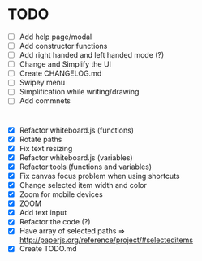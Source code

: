 # TODO

- [ ] Add help page/modal
- [ ] Add constructor functions
- [ ] Add right handed and left handed mode (?)
- [ ] Change and Simplify the UI
- [ ] Create CHANGELOG.md
- [ ] Swipey menu
- [ ] Simplification while writing/drawing
- [ ] Add commnets

# 

- [x] Refactor whiteboard.js (functions)
- [x] Rotate paths
- [x] Fix text resizing
- [x] Refactor whiteboard.js (variables)
- [x] Refactor tools (functions and variables)
- [x] Fix canvas focus problem when using shortcuts
- [x] Change selected item width and color
- [x] Zoom for mobile devices
- [x] ZOOM
- [x] Add text input
- [x] Refactor the code (?)
- [x] Have array of selected paths => http://paperjs.org/reference/project/#selecteditems
- [x] Create TODO.md

